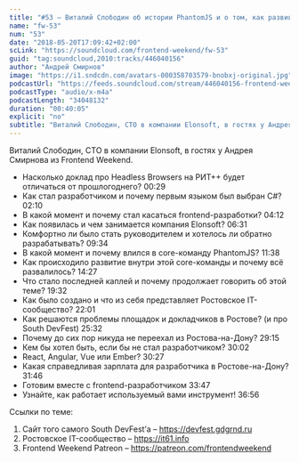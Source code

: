```yaml
---
title: "#53 – Виталий Слободин об истории PhantomJS и о том, как развивать региональное IT-сообщество"
name: "fw-53"
num: "53"
date: "2018-05-20T17:09:42+02:00"
scLink: "https://soundcloud.com/frontend-weekend/fw-53"
guid: "tag:soundcloud,2010:tracks/446040156"
author: "Андрей Смирнов"
image: "https://i1.sndcdn.com/avatars-000358703579-bnobxj-original.jpg"
podcastUrl: "https://feeds.soundcloud.com/stream/446040156-frontend-weekend-fw-53.m4a"
podcastType: "audio/x-m4a"
podcastLength: "34048132"
duration: "00:40:05"
explicit: "no"
subtitle: "Виталий Слободин, CTO в компании Elonsoft, в гостях у Андрея Смирнова из Frontend Weekend. "
---
```

Виталий Слободин, CTO в компании Elonsoft, в гостях у Андрея Смирнова из Frontend Weekend.  

- Насколько доклад про Headless Browsers на РИТ++ будет отличаться от прошлогоднего? 00:29
- Как стал разработчиком и почему первым языком был выбран C#? 02:10
- В какой момент и почему стал касаться frontend-разработки? 04:12
- Как появилась и чем занимается компания Elonsoft? 06:31
- Комфортно ли было стать руководителем и хотелось ли обратно разрабатывать? 09:34
- В какой момент и почему влился в core-команду PhantomJS? 11:38
- Как происходило развитие внутри этой core-команды и почему всё развалилось? 14:27
- Что стало последней каплей и почему продолжает говорить об этой теме? 19:32
- Как было создано и что из себя представляет Ростовское IT-сообщество? 22:01
- Как решаются проблемы площадок и докладчиков в Ростове? (и про South DevFest) 25:32
- Почему до сих пор никуда не переехал из Ростова-на-Дону? 29:15
- Кем бы хотел быть, если бы не стал разработчиком? 30:02
- React, Angular, Vue или Ember? 30:27
- Какая справедливая зарплата для разработчика в Ростове-на-Дону? 31:46
- Готовим вместе с frontend-разработчиком 33:47
- Узнайте, как работает используемый вами инструмент! 36:56

Ссылки по теме:
1) Сайт того самого South DevFest’а – https://devfest.gdgrnd.ru
2) Ростовское IT-сообщество – https://it61.info
3) Frontend Weekend Patreon – https://patreon.com/frontendweekend